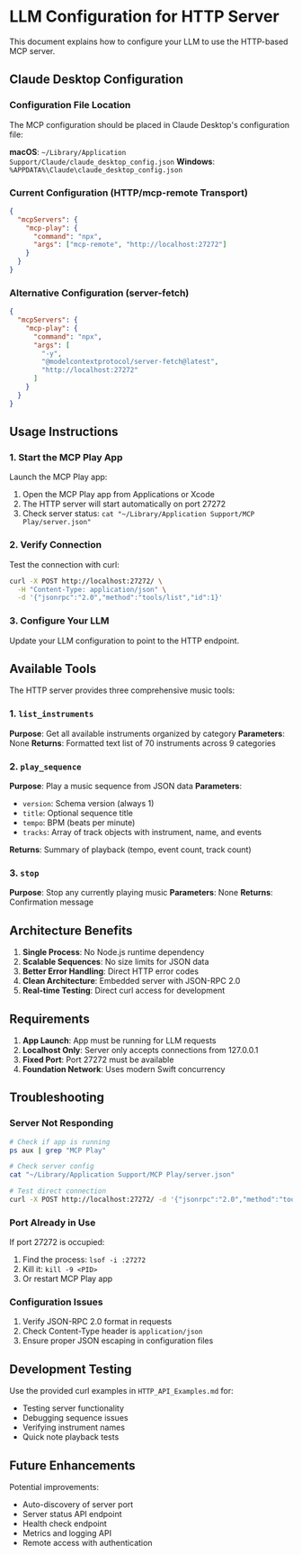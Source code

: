 # LLM Configuration for HTTP Server

This document explains how to configure your LLM to use the HTTP-based MCP server.

## Claude Desktop Configuration

### Configuration File Location

The MCP configuration should be placed in Claude Desktop's configuration file:

**macOS**: `~/Library/Application Support/Claude/claude_desktop_config.json`
**Windows**: `%APPDATA%\Claude\claude_desktop_config.json`

### Current Configuration (HTTP/mcp-remote Transport)

```json
{
  "mcpServers": {
    "mcp-play": {
      "command": "npx",
      "args": ["mcp-remote", "http://localhost:27272"]
    }
  }
}
```

### Alternative Configuration (server-fetch)

```json
{
  "mcpServers": {
    "mcp-play": {
      "command": "npx",
      "args": [
        "-y",
        "@modelcontextprotocol/server-fetch@latest",
        "http://localhost:27272"
      ]
    }
  }
}
```

## Usage Instructions

### 1. Start the MCP Play App
Launch the MCP Play app:
1. Open the MCP Play app from Applications or Xcode
2. The HTTP server will start automatically on port 27272
3. Check server status: `cat "~/Library/Application Support/MCP Play/server.json"`

### 2. Verify Connection
Test the connection with curl:
```bash
curl -X POST http://localhost:27272/ \
  -H "Content-Type: application/json" \
  -d '{"jsonrpc":"2.0","method":"tools/list","id":1}'
```

### 3. Configure Your LLM
Update your LLM configuration to point to the HTTP endpoint.

## Available Tools

The HTTP server provides three comprehensive music tools:

### 1. `list_instruments`
**Purpose**: Get all available instruments organized by category
**Parameters**: None
**Returns**: Formatted text list of 70 instruments across 9 categories

### 2. `play_sequence`
**Purpose**: Play a music sequence from JSON data
**Parameters**:
- `version`: Schema version (always 1)
- `title`: Optional sequence title
- `tempo`: BPM (beats per minute)
- `tracks`: Array of track objects with instrument, name, and events

**Returns**: Summary of playback (tempo, event count, track count)

### 3. `stop`
**Purpose**: Stop any currently playing music
**Parameters**: None
**Returns**: Confirmation message

## Architecture Benefits

1. **Single Process**: No Node.js runtime dependency
2. **Scalable Sequences**: No size limits for JSON data
3. **Better Error Handling**: Direct HTTP error codes
4. **Clean Architecture**: Embedded server with JSON-RPC 2.0
5. **Real-time Testing**: Direct curl access for development

## Requirements

1. **App Launch**: App must be running for LLM requests
2. **Localhost Only**: Server only accepts connections from 127.0.0.1
3. **Fixed Port**: Port 27272 must be available
4. **Foundation Network**: Uses modern Swift concurrency

## Troubleshooting

### Server Not Responding
```bash
# Check if app is running
ps aux | grep "MCP Play"

# Check server config
cat "~/Library/Application Support/MCP Play/server.json"

# Test direct connection
curl -X POST http://localhost:27272/ -d '{"jsonrpc":"2.0","method":"tools/list","id":1}'
```

### Port Already in Use
If port 27272 is occupied:
1. Find the process: `lsof -i :27272`
2. Kill it: `kill -9 <PID>`
3. Or restart MCP Play app

### Configuration Issues
1. Verify JSON-RPC 2.0 format in requests
2. Check Content-Type header is `application/json`
3. Ensure proper JSON escaping in configuration files

## Development Testing

Use the provided curl examples in `HTTP_API_Examples.md` for:
- Testing server functionality
- Debugging sequence issues
- Verifying instrument names
- Quick note playback tests

## Future Enhancements

Potential improvements:
- Auto-discovery of server port
- Server status API endpoint
- Health check endpoint
- Metrics and logging API
- Remote access with authentication